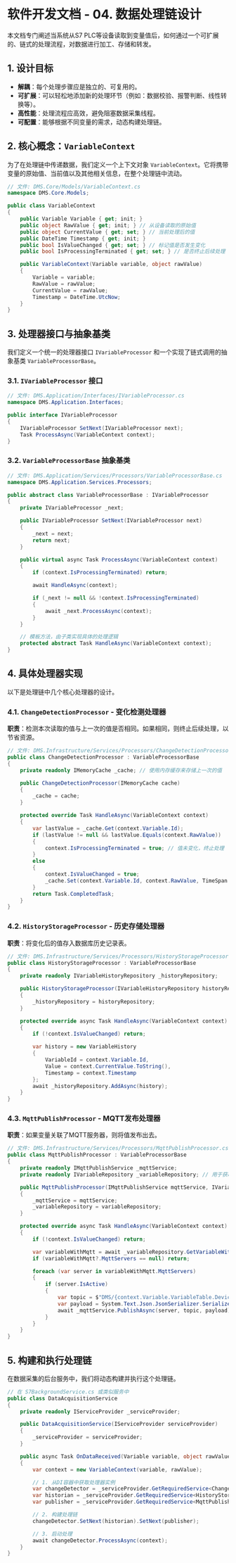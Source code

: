 # 软件开发文档 - 04. 数据处理链设计

本文档专门阐述当系统从S7 PLC等设备读取到变量值后，如何通过一个可扩展的、链式的处理流程，对数据进行加工、存储和转发。

## 1. 设计目标

*   **解耦**：每个处理步骤应是独立的、可复用的。
*   **可扩展**：可以轻松地添加新的处理环节（例如：数据校验、报警判断、线性转换等）。
*   **高性能**：处理流程应高效，避免阻塞数据采集线程。
*   **可配置**：能够根据不同变量的需求，动态构建处理链。

## 2. 核心概念：`VariableContext`

为了在处理链中传递数据，我们定义一个上下文对象 `VariableContext`。它将携带变量的原始值、当前值以及其他相关信息，在整个处理链中流动。

```csharp
// 文件: DMS.Core/Models/VariableContext.cs
namespace DMS.Core.Models;

public class VariableContext
{
    public Variable Variable { get; init; }
    public object RawValue { get; init; } // 从设备读取的原始值
    public object CurrentValue { get; set; } // 当前处理后的值
    public DateTime Timestamp { get; init; }
    public bool IsValueChanged { get; set; } // 标记值是否发生变化
    public bool IsProcessingTerminated { get; set; } // 是否终止后续处理

    public VariableContext(Variable variable, object rawValue)
    {
        Variable = variable;
        RawValue = rawValue;
        CurrentValue = rawValue;
        Timestamp = DateTime.UtcNow;
    }
}
```

## 3. 处理器接口与抽象基类

我们定义一个统一的处理器接口 `IVariableProcessor` 和一个实现了链式调用的抽象基类 `VariableProcessorBase`。

### 3.1. `IVariableProcessor` 接口

```csharp
// 文件: DMS.Application/Interfaces/IVariableProcessor.cs
namespace DMS.Application.Interfaces;

public interface IVariableProcessor
{
    IVariableProcessor SetNext(IVariableProcessor next);
    Task ProcessAsync(VariableContext context);
}
```

### 3.2. `VariableProcessorBase` 抽象基类

```csharp
// 文件: DMS.Application/Services/Processors/VariableProcessorBase.cs
namespace DMS.Application.Services.Processors;

public abstract class VariableProcessorBase : IVariableProcessor
{
    private IVariableProcessor _next;

    public IVariableProcessor SetNext(IVariableProcessor next)
    {
        _next = next;
        return next;
    }

    public virtual async Task ProcessAsync(VariableContext context)
    {
        if (context.IsProcessingTerminated) return;

        await HandleAsync(context);

        if (_next != null && !context.IsProcessingTerminated)
        {
            await _next.ProcessAsync(context);
        }
    }

    // 模板方法，由子类实现具体的处理逻辑
    protected abstract Task HandleAsync(VariableContext context);
}
```

## 4. 具体处理器实现

以下是处理链中几个核心处理器的设计。

### 4.1. `ChangeDetectionProcessor` - 变化检测处理器

**职责**：检测本次读取的值与上一次的值是否相同。如果相同，则终止后续处理，以节省资源。

```csharp
// 文件: DMS.Infrastructure/Services/Processors/ChangeDetectionProcessor.cs
public class ChangeDetectionProcessor : VariableProcessorBase
{
    private readonly IMemoryCache _cache; // 使用内存缓存来存储上一次的值

    public ChangeDetectionProcessor(IMemoryCache cache)
    {
        _cache = cache;
    }

    protected override Task HandleAsync(VariableContext context)
    {
        var lastValue = _cache.Get(context.Variable.Id);
        if (lastValue != null && lastValue.Equals(context.RawValue))
        {
            context.IsProcessingTerminated = true; // 值未变化，终止处理
        }
        else
        {
            context.IsValueChanged = true;
            _cache.Set(context.Variable.Id, context.RawValue, TimeSpan.FromDays(1));
        }
        return Task.CompletedTask;
    }
}
```

### 4.2. `HistoryStorageProcessor` - 历史存储处理器

**职责**：将变化后的值存入数据库历史记录表。

```csharp
// 文件: DMS.Infrastructure/Services/Processors/HistoryStorageProcessor.cs
public class HistoryStorageProcessor : VariableProcessorBase
{
    private readonly IVariableHistoryRepository _historyRepository;

    public HistoryStorageProcessor(IVariableHistoryRepository historyRepository)
    {
        _historyRepository = historyRepository;
    }

    protected override async Task HandleAsync(VariableContext context)
    {
        if (!context.IsValueChanged) return;

        var history = new VariableHistory
        {
            VariableId = context.Variable.Id,
            Value = context.CurrentValue.ToString(),
            Timestamp = context.Timestamp
        };
        await _historyRepository.AddAsync(history);
    }
}
```

### 4.3. `MqttPublishProcessor` - MQTT发布处理器

**职责**：如果变量关联了MQTT服务器，则将值发布出去。

```csharp
// 文件: DMS.Infrastructure/Services/Processors/MqttPublishProcessor.cs
public class MqttPublishProcessor : VariableProcessorBase
{
    private readonly IMqttPublishService _mqttService;
    private readonly IVariableRepository _variableRepository; // 用于获取关联的MQTT服务器

    public MqttPublishProcessor(IMqttPublishService mqttService, IVariableRepository variableRepository)
    {
        _mqttService = mqttService;
        _variableRepository = variableRepository;
    }

    protected override async Task HandleAsync(VariableContext context)
    {
        if (!context.IsValueChanged) return;

        var variableWithMqtt = await _variableRepository.GetVariableWithMqttServersAsync(context.Variable.Id);
        if (variableWithMqtt?.MqttServers == null) return;

        foreach (var server in variableWithMqtt.MqttServers)
        {
            if (server.IsActive)
            {
                var topic = $"DMS/{context.Variable.VariableTable.Device.Name}/{context.Variable.VariableTable.Name}/{context.Variable.Name}";
                var payload = System.Text.Json.JsonSerializer.Serialize(new { value = context.CurrentValue, timestamp = context.Timestamp });
                await _mqttService.PublishAsync(server, topic, payload);
            }
        }
    }
}
```

## 5. 构建和执行处理链

在数据采集的后台服务中，我们将动态构建并执行这个处理链。

```csharp
// 在 S7BackgroundService.cs 或类似服务中
public class DataAcquisitionService
{
    private readonly IServiceProvider _serviceProvider;

    public DataAcquisitionService(IServiceProvider serviceProvider)
    {
        _serviceProvider = serviceProvider;
    }

    public async Task OnDataReceived(Variable variable, object rawValue)
    {
        var context = new VariableContext(variable, rawValue);

        // 1. 从DI容器中获取处理器实例
        var changeDetector = _serviceProvider.GetRequiredService<ChangeDetectionProcessor>();
        var historian = _serviceProvider.GetRequiredService<HistoryStorageProcessor>();
        var publisher = _serviceProvider.GetRequiredService<MqttPublishProcessor>();

        // 2. 构建处理链
        changeDetector.SetNext(historian).SetNext(publisher);

        // 3. 启动处理
        await changeDetector.ProcessAsync(context);
    }
}
```
